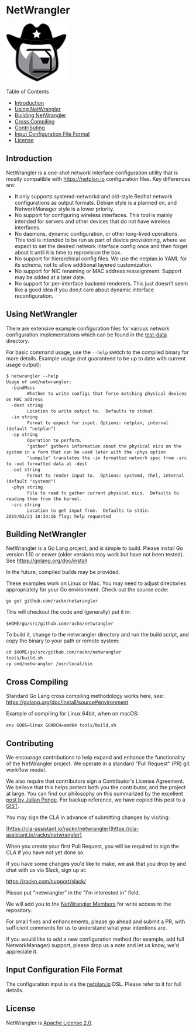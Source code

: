 # NetWrangler

![Cloudia the NetWrangler](images/netwrangler.png)

Table of Contents
* [Introduction](#introduction)
* [Using NetWrangler](#using-netwrangler)
* [Building NetWrangler](#building-netwrangler)
* [Cross Compiling](#cross-compiling)
* [Contributing](#contributing)
* [Input Configuration File Format](#input-configuration-file-format)
* [License](#license)


## Introduction
NetWrangler is a one-shot network interface configuration utility that
is mostly compatible with https://netplan.io configuration files.  Key
differences are:

* It only supports systemd-networkd and old-style Redhat network
  configurations as output formats.  Debian style is a planned on, and
  NetworkManager style is a lower priority.
* No support for configuring wireless interfaces.  This tool is mainly
  intended for servers and other devices that do not have wireless
  interfaces.
* No daemons, dynamic configuration, or other long-lived operations.
  This tool is intended to be run as part of device provisioning,
  where we expect to set the desired network interface config once and
  then forget about it until it is time to reprovision the box.
* No support for hierarchical config files.  We use the netplan.io
  YAML for its schema, not to allow additional layered customization.
* No support for NIC renaming or MAC address reassignment.  Support
  may be added at a later date.
* No support for per-interface backend renderers.  This just doesn't
  seem like a good idea if you don;t care about dynamic interface
  reconfiguration.

## Using NetWrangler

There are extensive example configuration files for various network
configuration implementations which can be found in the
[test-data](https://github.com/rackn/netwrangler/tree/master/test-data)
directory.

For basic command usage, use the `--help` switch to the compiled
binary for more details.  Example usage (not guaranteed to be up
to date with current usage output):

```shell
$ netwrangler --help
Usage of cmd/netwrangler:
  -bindMacs
    	Whether to write configs that force matching physical devices on MAC address
  -dest string
    	Location to write output to.  Defaults to stdout.
  -in string
    	Format to expect for input. Options: netplan, internal (default "netplan")
  -op string
    	Operation to perform.
    	"gather" gathers information about the physical nics on the system in a form that can be used later with the -phys option
    	"compile" translates the -in formatted network spec from -src to -out formatted data at -dest
  -out string
    	Format to render input to.  Options: systemd, rhel, internal (default "systemd")
  -phys string
    	File to read to gather current physical nics.  Defaults to reading them from the kernel.
  -src string
    	Location to get input from.  Defaults to stdin.
2019/03/21 10:34:16 flag: help requested
```

## Building NetWrangler

NetWrangler is a Go Lang project, and is simple to build.  Please
install Go version 1.10 or newer (older versions may work but have
not been tested).  See https://golang.org/doc/install

In the future, compiled builds may be provided.

These examples work on Linux or Mac.  You may need to adjust directories
appropriately for your Go environment.  Check out the source code:

```shell
go get github.com/rackn/netwrangler
```

This will checkout the code and (generally) put it in:

`$HOME/go/src/github.com/rackn/netwrangler`

To build it, change to the netwrangler directory and run the build script,
and copy the binary to your path or remote system:

```shell
cd $HOME/go/src/github.com/rackn/netwrangler
tools/build.sh
cp cmd/netwrangler /usr/local/bin
```


## Cross Compiling

Standard Go Lang cross compiling methodology works here, see:
https://golang.org/doc/install/source#environment

Example of compiling for Linux 64bit, when on macOS:

`env GOOS=linux GOARCH=amd64 tools/build.sh`


## Contributing

We encourage contributions to help expand and enhance the functionality
of the NetWrangler project.  We operate in a standard "Pull Request" (PR)
git workflow model.

We also require that contributors sign a Contributor's License Agreement.
We believe that this helps protect both you the contributor, and the
project at large.  You can find our philosophy on this summarized by the
excellent [post by Julian Ponge](https://julien.ponge.org/blog/in-defense-of-contributor-license-agreements/
).  For backup reference, we have copied this post to a
[GIST](https://gist.github.com/sygibson/6b485dabe31be5c8cf32d9ffd321908c).

You may sign the CLA in advance of submitting changes by visiting:

  [https://cla-assistant.io/rackn/netwrangler](https://cla-assistant.io/rackn/netwrangler}

When you create your first Pull Request, you will be required to sign
the CLA if you have not yet done so.

If you have some changes you'd like to make, we ask that you drop by and
chat with us via Slack, sign up at:

https://rackn.com/support/slack/

Please put "netwrangler" in the "I'm interested in" field.

We will add you to the [NetWrangler Members](https://github.com/orgs/rackn/teams/netwrangler/members)
for write access to the repository.

For small fixes and enhancements, please go ahead and submit a PR, with
sufficient comments for us to understand what your intentions are.

If you would like to add a new configuration method (for example, add
full NetworkManager) support, please drop us a note and let us know,
we'd appreciate it.


## Input Configuration File Format

The configuration input is via the [netplan.io](https://netplan.io/) DSL.
Please refer to it for full details.

## License

NetWrangler is [Apache License 2.0](https://github.com/rackn/netwrangler/blob/master/LICENSE).
